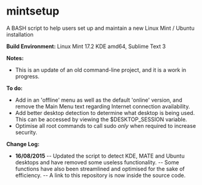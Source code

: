 # mintsetup
A BASH script to help users set up and maintain a new Linux Mint / Ubuntu installation

**Build Environment:** Linux Mint 17.2 KDE amd64, Sublime Text 3

**Notes:**
- This is an update of an old command-line project, and it is a work in progress.

**To do:**
- Add in an 'offline' menu as well as the default 'online' version, and remove the Main Menu text regarding Internet connection availability.
- Add better desktop detection to determine what desktop is being used. This can be accessed by viewing the $DESKTOP_SESSION variable.
- Optimise all root commands to call sudo *only* when required to increase security.

**Change Log:**
- **16/08/2015**
-- Updated the script to detect KDE, MATE and Ubuntu desktops and have removed some useless functionality.
-- Some functions have also been streamlined and optimised for the sake of efficiency.
-- A link to this repository is now inside the source code.